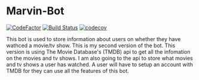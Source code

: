 # Marvin-Bot

[![CodeFactor](https://www.codefactor.io/repository/github/jacob212/marvin-bot-tmdb/badge)](https://www.codefactor.io/repository/github/jacob212/marvin-bot-tmdb)
[![Build Status](https://travis-ci.org/Jacob212/Marvin-Bot-TMDB.svg?branch=master)](https://travis-ci.org/Jacob212/Marvin-Bot-TMDB)
[![codecov](https://codecov.io/gh/Jacob212/Marvin-Bot-TMDB/branch/master/graph/badge.svg)](https://codecov.io/gh/Jacob212/Marvin-Bot-TMDB)

This bot is used to store information about users on whether they have wathced a movie/tv show.
This is my second version of the bot. This version is using The Movie Database's (TMDB) api to get all the infomation on the movies and tv shows. I am also going to the api to store what movies and tv shows a user has watched. A user will have to setup an account with TMDB for they can use all the features of this bot.
